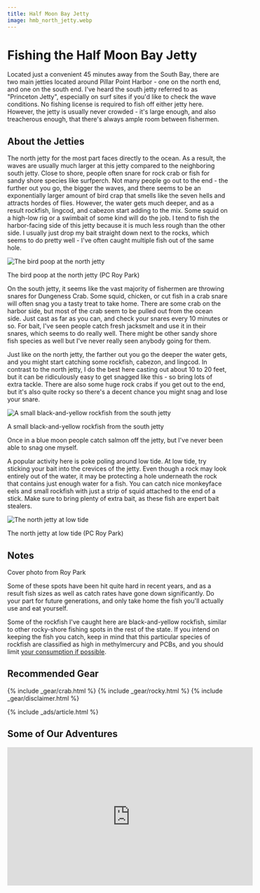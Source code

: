 ```yaml
---
title: Half Moon Bay Jetty
image: hmb_north_jetty.webp
---
```


# Fishing the Half Moon Bay Jetty

Located just a convenient 45 minutes away from the South Bay, there are two main jetties located around Pillar Point Harbor - one on the north end, and one on the south end. I've heard the south jetty referred to as "Princeton Jetty", especially on surf sites if you'd like to check the wave conditions. No fishing license is required to fish off either jetty here. However, the jetty is usually never crowded - it's large enough, and also treacherous enough, that there's always ample room between fishermen.

## About the Jetties

The north jetty for the most part faces directly to the ocean. As a result, the waves are usually much larger at this jetty compared to the neighboring south jetty. Close to shore, people often snare for rock crab or fish for sandy shore species like surfperch. Not many people go out to the end - the further out you go, the bigger the waves, and there seems to be an exponentially larger amount of bird crap that smells like the seven hells and attracts hordes of flies. However, the water gets much deeper, and as a result rockfish, lingcod, and cabezon start adding to the mix. Some squid on a high-low rig or a swimbait of some kind will do the job. I tend to fish the harbor-facing side of this jetty because it is much less rough than the other side. I usually just drop my bait straight down next to the rocks, which seems to do pretty well - I've often caught multiple fish out of the same hole.

![The bird poop at the north jetty](/assets/images/hmb_bird_poop.webp)
<div class="caption">The bird poop at the north jetty (PC Roy Park)</div>

On the south jetty, it seems like the vast majority of fishermen are throwing snares for Dungeness Crab. Some squid, chicken, or cut fish in a crab snare will often snag you a tasty treat to take home. There are some crab on the harbor side, but most of the crab seem to be pulled out from the ocean side. Just cast as far as you can, and check your snares every 10 minutes or so. For bait, I've seen people catch fresh jacksmelt and use it in their snares, which seems to do really well. There might be other sandy shore fish species as well but I've never really seen anybody going for them.

Just like on the north jetty, the farther out you go the deeper the water gets, and you might start catching some rockfish, cabezon, and lingcod. In contrast to the north jetty, I do the best here casting out about 10 to 20 feet, but it can be ridiculously easy to get snagged like this - so bring lots of extra tackle. There are also some huge rock crabs if you get out to the end, but it's also quite rocky so there's a decent chance you might snag and lose your snare.

![A small black-and-yellow rockfish from the south jetty](/assets/images/hmb_andy.webp)
<div class="caption">A small black-and-yellow rockfish from the south jetty</div>

Once in a blue moon people catch salmon off the jetty, but I've never been able to snag one myself.

A popular activity here is poke poling around low tide. At low tide, try sticking your bait into the crevices of the jetty. Even though a rock may look entirely out of the water, it may be protecting a hole underneath the rock that contains just enough water for a fish. You can catch nice monkeyface eels and small rockfish with just a strip of squid attached to the end of a stick. Make sure to bring plenty of extra bait, as these fish are expert bait stealers.

![The north jetty at low tide](/assets/images/hmb_jetty_low_tide.webp)
<div class="caption">The north jetty at low tide (PC Roy Park)</div>

## Notes

Cover photo from Roy Park

Some of these spots have been hit quite hard in recent years, and as a result fish sizes as well as catch rates have gone down significantly. Do your part for future generations, and only take home the fish you'll actually use and eat yourself. 

Some of the rockfish I've caught here are black-and-yellow rockfish, similar to other rocky-shore fishing spots in the rest of the state. If you intend on keeping the fish you catch, keep in mind that this particular species of rockfish are classified as high in methylmercury and PCBs, and you should limit <a href="https://oehha.ca.gov/advisories/statewide-advisory-eating-fish-california-coastal-locations-without-site-specific-advice">your consumption if possible</a>.

## Recommended Gear

{% include _gear/crab.html %}
{% include _gear/rocky.html %}
{% include _gear/disclaimer.html %}

{% include _ads/article.html %}

## Some of Our Adventures

<p style="text-align:center;">
<iframe width="560" height="315" src="https://www.youtube.com/embed/0qcOhpJ5TQs" title="YouTube video player" frameborder="0" allow="accelerometer; autoplay; clipboard-write; encrypted-media; gyroscope; picture-in-picture" allowfullscreen></iframe>
</p>